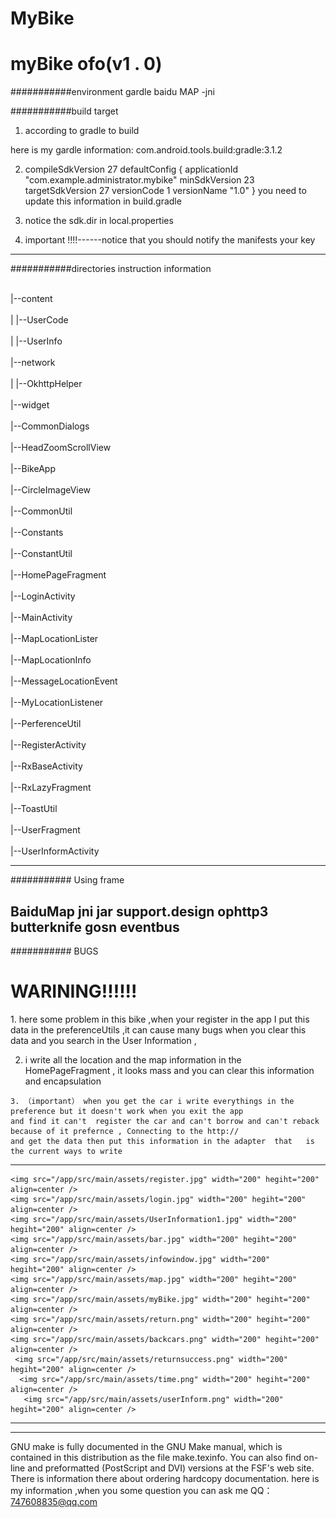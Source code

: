 # MyBike
myBike ofo(v1 . 0)
===========================================

###########environment gardle
baidu MAP -jni


###########build target

1. according to gradle to build 

here is my gardle information: 
com.android.tools.build:gradle:3.1.2

2.   compileSdkVersion 27
      defaultConfig {
        applicationId "com.example.administrator.mybike"
        minSdkVersion 23
        targetSdkVersion 27
        versionCode 1
        versionName "1.0"
        }
        you need to update this information in build.gradle
        
 3. notice the sdk.dir in local.properties
 
 4. important !!!!------notice that you should notify the manifests your key 
    
--------------------
 ###########directories instruction information
 
 
 

  <br>|--content</br>
   <br> |   |--UserCode</br>
  <br>  |   |--UserInfo</br>
  <br>  |--network</br>
  <br>  |   |--OkhttpHelper</br>
  <br>  |--widget</br>
  <br>      |--CommonDialogs</br>
   <br>     |--HeadZoomScrollView</br>
   <br> |--BikeApp</br>
  <br>  |--CircleImageView</br>
  <br>  |--CommonUtil</br>
  <br>  |--Constants</br>
  <br>  |--ConstantUtil</br>
   <br> |--HomePageFragment</br>
   <br> |--LoginActivity</br>
   <br> |--MainActivity</br>
   <br> |--MapLocationLister</br>
   <br> |--MapLocationInfo</br>
  <br>  |--MessageLocationEvent</br>
  <br>  |--MyLocationListener</br>
  <br>  |--PerferenceUtil</br>
  <br>  |--RegisterActivity</br>
   <br> |--RxBaseActivity</br>
   <br> |--RxLazyFragment</br>
   <br> |--ToastUtil</br>
   <br> |--UserFragment</br>
   <br> |--UserInformActivity</br>
  
  ------------------------
   ########### Using frame
   
   
   BaiduMap jni jar     support.design    ophttp3     butterknife     gosn     eventbus
   -----------------------
    
  ###########       BUGS
  <h1>WARINING!!!!!!</h1>
  1. here some problem in this bike ,when your register in the app I put this data in the preferenceUtils ,it can cause many bugs 
   when you clear this data 
   and you search in the User Information , 
   
   2. i write all the location and the map  information  in the  HomePageFragment , it looks mass and
    you can clear this information and encapsulation
    
    3. （important） when you get the car i write everythings in the preference but it doesn't work when you exit the app
    and find it can't  register the car and can't borrow and can't reback because of it prefernce , Connecting to the http://
    and get the data then put this information in the adapter  that   is  the current ways to write 
   


-------------------------------------------------------------

    <img src="/app/src/main/assets/register.jpg" width="200" hegiht="200" align=center />
    <img src="/app/src/main/assets/login.jpg" width="200" hegiht="200" align=center />
    <img src="/app/src/main/assets/UserInformation1.jpg" width="200" hegiht="200" align=center />
    <img src="/app/src/main/assets/bar.jpg" width="200" hegiht="200" align=center />
    <img src="/app/src/main/assets/infowindow.jpg" width="200" hegiht="200" align=center />
    <img src="/app/src/main/assets/map.jpg" width="200" hegiht="200" align=center />
    <img src="/app/src/main/assets/myBike.jpg" width="200" hegiht="200" align=center />
    <img src="/app/src/main/assets/return.png" width="200" hegiht="200" align=center />
    <img src="/app/src/main/assets/backcars.png" width="200" hegiht="200" align=center />
     <img src="/app/src/main/assets/returnsuccess.png" width="200" hegiht="200" align=center />
      <img src="/app/src/main/assets/time.png" width="200" hegiht="200" align=center />
       <img src="/app/src/main/assets/userInform.png" width="200" hegiht="200" align=center />

-------------------------------------------














-------------

GNU make is fully documented in the GNU Make manual, which is contained
in this distribution as the file make.texinfo.  You can also find
on-line and preformatted (PostScript and DVI) versions at the FSF's web
site.  There is information there about ordering hardcopy documentation.
 here is my information ,when you some question you can ask me 
   QQ：747608835@qq.com
   
   
   
